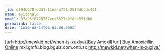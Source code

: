 ```yaml
---
_id: df94b670-ddd1-11ea-a721-25f4dbcdc421
name: eyitohalo
email: 37a26f8778757eca3527a2f8ee551db8
permalink: false
date: '2020-08-14T02:00:06.059Z'
---
```

[url=http://mewkid.net/when-is-xuxlya/]Buy Amoxil[/url] <a href="http://mewkid.net/when-is-xuxlya/">Buy Amoxicillin Online</a> mxl.gmfu.blog.bguiz.com.onb.zx http://mewkid.net/when-is-xuxlya/
